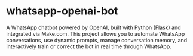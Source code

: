 # whatsapp-openai-bot
A WhatsApp chatbot powered by OpenAI, built with Python (Flask) and integrated via Make.com. This project allows you to automate WhatsApp conversations, use dynamic prompts, manage conversation memory, and interactively train or correct the bot in real time through WhatsApp.
